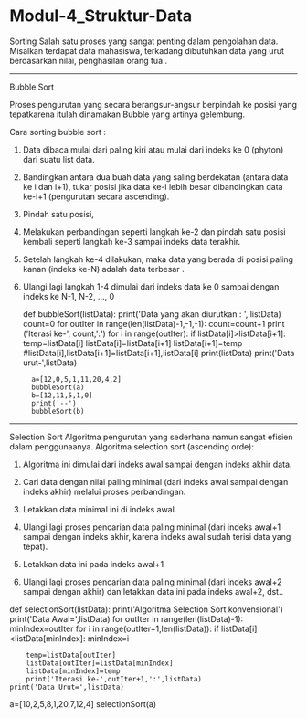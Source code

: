 # Modul-4_Struktur-Data
Sorting
Salah satu proses yang sangat penting dalam pengolahan data. Misalkan terdapat data mahasiswa, terkadang dibutuhkan data yang urut berdasarkan nilai, penghasilan orang tua .

------------------------------------------------------------------------------------------------------------------------------------------
Bubble Sort

Proses pengurutan yang secara berangsur-angsur berpindah ke posisi yang tepatkarena itulah dinamakan Bubble yang artinya gelembung.

Cara sorting bubble sort :

1.	Data dibaca mulai dari paling kiri atau mulai dari indeks ke 0 (phyton) dari suatu list data.

2.	Bandingkan antara dua buah data yang saling berdekatan (antara data ke i dan i+1), tukar posisi jika data ke-i lebih besar dibandingkan data ke-i+1 (pengurutan secara ascending).

3.	Pindah satu posisi,

4.	Melakukan perbandingan seperti langkah ke-2 dan pindah satu posisi kembali seperti langkah ke-3 sampai indeks data terakhir.

5.	Setelah langkah ke-4 dilakukan, maka data yang berada di posisi paling kanan (indeks ke-N) adalah data terbesar .

6.	Ulangi lagi langkah 1-4 dimulai dari indeks data ke 0 sampai dengan indeks ke N-1, N-2, ..., 0

    def bubbleSort(listData):
            print('Data yang akan diurutkan : ', listData)
            count=0
            for outIter in range(len(listData)-1,-1,-1):
                count=count+1
                print ('Iterasi ke-', count,':')
                for i in range(outIter):
                    if listData[i]>listData[i+1]:
                        temp=listData[i]
                        listData[i]=listData[i+1]
                        listData[i+1]=temp
                        #listData[i],listData[i+1]=listData[i+1],listData[i]
                    print(listData)
            print('Data urut-',listData)

          a=[12,0,5,1,11,20,4,2]
          bubbleSort(a)
          b=[12,11,5,1,0]
          print('--')
          bubbleSort(b)

------------------------------------------------------------------------------------------------------------------------------------------
Selection Sort
Algoritma pengurutan yang sederhana namun sangat efisien dalam penggunaanya.
Algoritma selection sort (ascending orde):
1.	Algoritma ini dimulai dari indeks awal sampai dengan indeks akhir data.

2.	Cari data dengan nilai paling minimal (dari indeks awal sampai dengan indeks akhir) melalui proses perbandingan.

3.	Letakkan data minimal ini di indeks awal.

4.	Ulangi lagi proses pencarian data paling minimal (dari indeks awal+1 sampai dengan indeks akhir, karena indeks awal sudah terisi data yang tepat).

5.	Letakkan data ini pada indeks awal+1

6.	Ulangi lagi proses pencarian data paling minimal (dari indeks awal+2 sampai dengan akhir) dan letakkan data ini pada indeks awal+2, dst..

def selectionSort(listData):
    print('Algoritma Selection Sort konvensional')
    print('Data Awal=',listData)
    for outIter in range(len(listData)-1):       
        minIndex=outIter
        for i in range(outIter+1,len(listData)):
            if listData[i]<listData[minIndex]:
                minIndex=i

        temp=listData[outIter]
        listData[outIter]=listData[minIndex]
        listData[minIndex]=temp
        print('Iterasi ke-',outIter+1,':',listData)
    print('Data Urut=',listData)
    
a=[10,2,5,8,1,20,7,12,4]
selectionSort(a)
